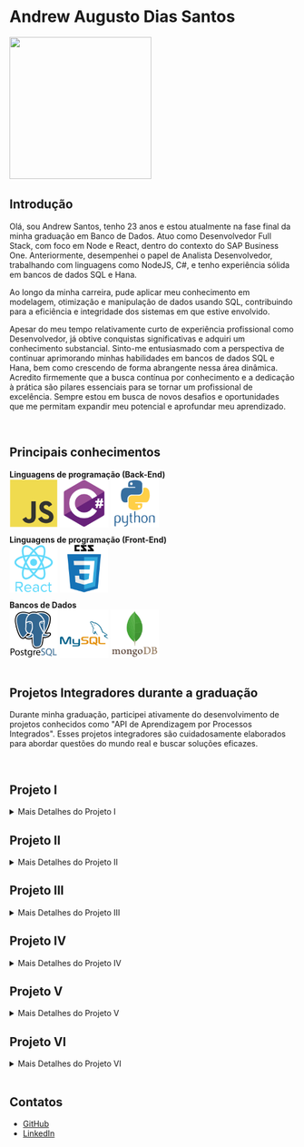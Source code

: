 # Andrew Augusto Dias Santos

<img src="https://avatars.githubusercontent.com/u/81338441?v=4" height="250" width="250"/>

## Introdução

   Olá, sou Andrew Santos, tenho 23 anos e estou atualmente na fase final da minha graduação em Banco de Dados. Atuo como Desenvolvedor Full Stack, com foco em Node e React, dentro do contexto do SAP Business One. Anteriormente, desempenhei o papel de Analista Desenvolvedor, trabalhando com linguagens como NodeJS, C#, e tenho experiência sólida em bancos de dados SQL e Hana.

Ao longo da minha carreira, pude aplicar meu conhecimento em modelagem, otimização e manipulação de dados usando SQL, contribuindo para a eficiência e integridade dos sistemas em que estive envolvido.

Apesar do meu tempo relativamente curto de experiência profissional como Desenvolvedor, já obtive conquistas significativas e adquiri um conhecimento substancial. Sinto-me entusiasmado com a perspectiva de continuar aprimorando minhas habilidades em bancos de dados SQL e Hana, bem como crescendo de forma abrangente nessa área dinâmica. Acredito firmemente que a busca contínua por conhecimento e a dedicação à prática são pilares essenciais para se tornar um profissional de excelência. Sempre estou em busca de novos desafios e oportunidades que me permitam expandir meu potencial e aprofundar meu aprendizado.

<br>

## Principais conhecimentos

  <div style="margin-top: 10px; font-weight: bold;">Linguagens de programação (Back-End)</div>
  <div style="display: inline_block">
    <img src="https://github.com/devicons/devicon/blob/master/icons/javascript/javascript-original.svg" width="85" height="85" />
    <img src="https://github.com/devicons/devicon/blob/master/icons/csharp/csharp-original.svg" width="85" height="85" />
    <img src="https://github.com/devicons/devicon/blob/master/icons/python/python-original-wordmark.svg" width="85" height="85" />
  </div>
  <div>  </div>
  <div style="margin-top: 10px; font-weight: bold;">Linguagens de programação (Front-End)</div>
  <div style="display: inline_block">
    <img src="https://github.com/devicons/devicon/blob/master/icons/react/react-original-wordmark.svg" width="85" height="85" />
    <img src="https://github.com/devicons/devicon/blob/master/icons/css3/css3-original-wordmark.svg" width="85" height="85" />  
  </div>
  <div>  </div>
  <div style="margin-top: 10px; font-weight: bold;">Bancos de Dados</div>
  <div style="display: inline_block">
    <img src="https://github.com/devicons/devicon/blob/master/icons/postgresql/postgresql-original-wordmark.svg" width="85" height="85" />
    <img src="https://github.com/devicons/devicon/blob/master/icons/mysql/mysql-original-wordmark.svg" width="85" height="85" />  
    <img src="https://github.com/devicons/devicon/blob/master/icons/mongodb/mongodb-original-wordmark.svg" width="85" height="85" />
  </div>

<br>

## Projetos Integradores durante a graduação 
   Durante minha graduação, participei ativamente do desenvolvimento de projetos conhecidos como "API de Aprendizagem por Processos Integrados". Esses projetos integradores são cuidadosamente elaborados para abordar questões do mundo real e buscar soluções eficazes.

<br>

## Projeto I

<details>
  
<summary>
         Mais Detalhes do Projeto I
</summary>

# Assistente Virtual - Ibet

<br>
     
![image](https://bstqb.org.br/b9/sites/default/files/styles/max_325x325/public/2021-07/fatec.png?itok=2yof3fX8)

##### *Figura 01. Logo Fatec - Profº Jassen Vidal*

   A Fatec é uma instituição de ensino superior pública, mantida pelo estado, onde todos os cursos disponibilizados são de acesso gratuito. A formação de um Tecnólogo na Fatec vai além dos aspectos técnicos, incorporando também uma base sólida de valores sociais, éticos, filosóficos e ambientais. Essa abordagem visa transformar o indivíduo em um profissional consciente de seu papel e responsabilidades dentro da sociedade à qual pertence.

![image](https://github.com/criskurim/CodeYCode/blob/main/Imagens/logo-removebg-preview.png)

##### *Figura 02. Logo do Projeto Ibet Assistente*

### Visão do Projeto

   A assistente virtual Ibet foi desenvolvida com a finalidade de proporcionar aos usuários uma maneira eficiente de acessar informações relacionadas a esportes. Ela oferece diversas funcionalidades que visam facilitar a experiência do usuário nesse contexto. Algumas das características que a Ibet oferece incluem:

   <strong>Definição de Alarmes para Jogos</strong>: A assistente Ibet permite que os usuários configurem alarmes para serem notificados sobre jogos específicos. Isso garante que eles fiquem atualizados sobre as partidas de seu interesse.
Placares de Jogos em Tempo Real: A Ibet fornece placares atualizados em tempo real para jogos em andamento. Isso permite que os usuários acompanhem os resultados instantaneamente, sem atrasos.

   <strong>Acesso a Jogos Antigos</strong>: Além de informações sobre jogos atuais, a Ibet também disponibiliza detalhes sobre jogos antigos. Isso possibilita que os usuários revivam momentos marcantes no mundo esportivo.

   <strong>Vídeos e Conteúdo Relacionado</strong>: A assistente oferece acesso a vídeos e conteúdo relacionado a esportes, permitindo que os usuários assistam a momentos emocionantes, entrevistas e análises.

   <strong>Interação por Comando de Voz</strong>: O grande diferencial da aplicação é a interação por meio de comandos de voz. Os usuários podem obter todas as informações necessárias sem precisar digitar ou clicar em botões. Isso torna a experiência mais conveniente e intuitiva.

A Ibet foi projetada para entregar informações de forma interativa, proporcionando aos usuários uma experiência rica em conteúdo esportivo sem os incômodos de interações tradicionais. Com sua funcionalidade de comando de voz, a assistente busca tornar a busca por informações esportivas mais prática e acessível.

Link do repositório do projeto: [Repositório](https://github.com/AndrewAugusto/Ibet_Assistente)

### Tecnologias adotadas no Projeto

<div style="text-align: center;">
  <div style="margin-top: 10px; font-weight: bold;">BackEnd</div>
  <div style="display: inline_block">
    <img src="https://github.com/devicons/devicon/blob/master/icons/python/python-original-wordmark.svg" width="85" height="85" />
  </div>
</div>
<div style="text-align: center;">
  <div style="margin-top: 10px; font-weight: bold;">Banco de Dados</div>
  <div style="display: inline_block">
    <img src="https://github.com/devicons/devicon/blob/master/icons/sqlite/sqlite-original.svg" width="85" height="85" />
  </div>
</div>

## Iniciativas Implementadas:
  Desempenhei um papel crucial na implementação da tecnologia de reconhecimento de voz na API, onde criamos um algoritmo que permitisse a execução do serviço em segundo plano, no modo Standby. Essa abordagem garante que a tecnologia seja ativada somente quando chamada, otimizando os recursos e proporcionando uma experiência eficiente aos usuários.
  
<details open><summary>Informações sobre a Lógica do Sistema</summary>
 
   1. Algoritmo para reconhecimento de voz.
     
   ```python
   
   def ouvir_microfone():
    microfone = SpeechRecognition.Recognizer()
    with SpeechRecognition.Microphone() as source:
        microfone.adjust_for_ambient_noise(source)
        audio = microfone.listen(source)
        try:
            frase = microfone.recognize_google(audio, language='pt-BR')
            return frase
        except SpeechRecognition.UnknownValueError:
            return "Não entendi!"   
	    
   ```
     
   O ponto inicial foi criar uma instância do objeto Recognizer() da biblioteca SpeechRecognition. Em seguida, a função entra em um bloco "with" para configurar e usar o microfone como fonte de 
entrada de áudio.
Dentro do bloco "with", o método "adjust_for_ambient_noise()" é chamado para ajustar automaticamente o nível de ruído de fundo para melhorar a precisão da transcrição.
Em seguida, o método "listen()" é chamado para gravar o áudio da fonte (microfone) e armazená-lo na variável "audio".
Depois disso, a função tenta transcrever o áudio em texto usando a API do Google Speech Recognition (recognize_google), especificando a linguagem de entrada como "pt-BR" (português do
Brasil).
Se a transcrição for bem-sucedida, o texto é armazenado na variável "frase" e retornado pela função. Caso contrário, se o reconhecimento de fala falhar ou não for compreendido, a função 
retornará a mensagem "Não entendi!".

<details close></summary></summary>

Clique [aqui](https://github.com/AndrewAugusto/Ibet_Assistente) para mais detalhes do projeto.
	
</details>

</details>   

   Com certeza, ao desenvolver a assistente, priorizamos a sua capacidade de ser executada em segundo plano e entrar em ação imediatamente quando chamada. Isso foi feito com o objetivo de reduzir ao máximo a necessidade de interação física por parte do usuário, como inserção manual de informações via teclado ou mouse. A nossa abordagem visa proporcionar uma experiência mais fluida e prática, permitindo que os usuários interajam com a assistente por meio de comandos de voz, minimizando a barreira entre eles e as informações que estão buscando. Isso não apenas aumenta a eficiência, mas também torna a experiência mais intuitiva e acessível para um amplo público.

 <details open><summary>Informações código Front-End</summary>
  
   1. Trecho do código responsável de receber o retorno do back-end, da explicação citada acima.
     
   ```js
   
        this.total = this.noDiscount += (element.price  * element.quantidade);

        this.service.getDiscount(this.id, this.quantidade, this.total, this.categoria).subscribe(
            response =>
            { const product : Product = new Product();
              this.discount = response;
              this.product.discount = this.discount
              this.finalPrice = this.finalPrice += (element.price * element.quantidade)-(this.discount)
              console.log("teste", this.categoria)
            errorResponse => console.log(errorResponse)
        })
    });
         
         ...
         
         return new ResponseEntity<>(desconto, HttpStatus.OK);     
   ```
	
   - Esse método é responsável por passar os parâmetros para o back-end, processar a informação e direcionar o retorno para a camada de visualização do usuário,
  sendo um trecho importante pois enviar dados, processa o retorno e já devolve os resultados para usuário.
    
<details close></summary></summary>

Clique [aqui](https://github.com/AndrewAugusto/Ibet_Assistente) para mais detalhes do Projeto.

</details>

</details> 

## Aprendizados Efetivos

* Iniciei minha jornada com a linguagem de programação Python, abrindo portas para novas possibilidades.
* Adquiri uma compreensão profunda da metodologia ágil Scrum, aplicando seus princípios de forma prática.
* Optei por adotar o paradigma de programação imperativo para construir meu projeto, utilizando uma abordagem estruturada.
* Desenvolvi uma base sólida em lógica de programação, capacitando-me para resolver desafios computacionais de maneira eficaz.
* Introduzi e utilizei com sucesso as primeiras estruturas de dados em meu projeto, explorando as capacidades da linguagem Python.
* Minhas habilidades de comunicação estão em constante evolução, contribuindo para uma melhor interação com colegas e stakeholders.

#### Hard Skills Desenvolvidas

* Desenvolvimento do backend com Python, criando aplicações robustas.
* Criação de APIs para fornecer serviços e funcionalidades.
* Domínio do versionamento de código com o uso do Git.
* Capaz de projetar a arquitetura de sistemas alinhada aos requisitos funcionais e não funcionais.
* Experiência no desenvolvimento integrado com bancos de dados relacionais.

</details>

## Projeto II

<details>
  
<summary>
	Mais Detalhes do Projeto II
</summary>

# SGBD (Sistema de Gerenciamento de Banco de Dados)

### Parceiro Acadêmico
	
<br/>
	
<img src="https://necto.com.br/wp-content/uploads/2023/04/cropped-Frame-1.png"/>

##### *Figura 01. Logo Necto System Fonte([Necto](https://necto.com.br))*

A empresa Necto System situada no Parque Tecnológico de São José dos Campos, propôs o seguinte desafio baseado na metodologia ágil Scrum.

### Visão do Projeto

   Foi construido uma integração crucial para a coleta de informações diretamente dos servidores, visando a criação de uma série histórica de dados. A concepção por trás disso era criar uma aplicação que pudesse realizar a coleta regular de métricas de um ou mais Sistemas Gerenciadores de Banco de Dados remotos. Essa ferramenta é projetada para fornecer informações valiosas ao usuário, permitindo que tomem decisões informadas em relação à manutenção, balanceamento, escalabilidade e melhorias necessárias nos seus SGBDs, bancos de dados e infraestrutura de servidores.

   Ao realizar essa integração, o objetivo é capacitar os usuários a monitorar de perto o desempenho de seus sistemas, identificar tendências ao longo do tempo e agir de forma proativa para otimizar e manter a estabilidade de suas operações. Ao fornecer uma visão holística das métricas do sistema, essa aplicação permite que os usuários tomem decisões fundamentadas sobre ajustes necessários, sejam eles relacionados a melhorias na eficiência dos bancos de dados, balanceamento de carga ou mesmo escalonamento da infraestrutura para atender às demandas crescentes.

   Essa iniciativa reflete um entendimento avançado das necessidades de gestão de banco de dados e infraestrutura, demonstrando a capacidade de criar soluções práticas para otimizar a operação dos sistemas e garantir sua confiabilidade e eficácia contínuas.

Link do repositório do projeto: [Repositório](https://github.com/apibanco/Vigilant)

### Tecnologias adotadas na solução

<div style="text-align: center;">
  <div style="margin-top: 10px; font-weight: bold;">BackEnd</div>
  <div style="display: inline_block">
    <img src="https://github.com/devicons/devicon/blob/master/icons/java/java-original-wordmark.svg" width="85" height="85" />
    <img src="https://github.com/devicons/devicon/blob/master/icons/spring/spring-original-wordmark.svg" width="85" height="85" />
  </div>
</div>
<div style="text-align: center;">
  <div style="margin-top: 10px; font-weight: bold;">FrontEnd</div>
  <div style="display: inline_block">
    <img src="https://github.com/devicons/devicon/blob/master/icons/angularjs/angularjs-original-wordmark.svg" width="85" height="85" />
    <img src="https://github.com/devicons/devicon/blob/master/icons/css3/css3-original-wordmark.svg" width="85" height="85" />  
    <img src="https://github.com/devicons/devicon/blob/master/icons/bootstrap/bootstrap-original-wordmark.svg" width="85" height="85" />
  </div>
</div>
<div style="text-align: center;">
  <div style="margin-top: 10px; font-weight: bold;">Banco de Dados</div>
  <div style="display: inline_block">
    <img src="https://github.com/devicons/devicon/blob/master/icons/postgresql/postgresql-original-wordmark.svg" width="85" height="85" />
  </div>
</div>

## Informações sobre a Lógica do Sistema:

   Assumi a responsabilidade crucial de implementar a lógica que permite a integração se conectar ao banco de dados, a fim de realizar a coleta periódica de parametrizações. Além disso, fui encarregado de criar as consultas (queries) necessárias para recuperar os dados e desenvolver procedimentos armazenados (procedures) para a execução eficiente dessas operações.

   Essa tarefa implica um profundo entendimento das estruturas de banco de dados e suas nuances, demonstrando habilidades sólidas em design de consultas, otimização de desempenho e conhecimento técnico na criação de procedimentos que automatizam processos complexos. Ao implementar essa lógica, fui capaz de fornecer à integração a capacidade de extrair informações relevantes de forma eficaz e precisa, garantindo que as parametrizações fossem coletadas de maneira confiável.

   Minha contribuição na criação de consultas e procedures reforça minha habilidade de traduzir requisitos de negócios em ações concretas no ambiente de banco de dados. Além disso, demonstra meu conhecimento sólido em SQL e meu compromisso em desenvolver soluções robustas que atendam às necessidades do projeto e da equipe.

<details open><summary>Informações código Back-End</summary>
    
   1. Algoritmo para conexão com o Banco de Dados (Postgress).
     
   ```js
   
	public conexao(){
			url = "jdbc:postgresql://localhost:5432/teste";
			usuario = "postgres";
			senha = "toto185100";

			try {
				Class.forName("org.postgresql.Driver");
				con = DriverManager.getConnection(url,usuario,senha);
				System.out.println("Conexão realizada com sucesso!!!");
			} catch (Exception e) {
				e.printStackTrace();
			}
			ExibirTamanhoTabelas(con);
	};

	public static void ExibirTamanhoTabelas(Connection con) {
		String sql = "SELECT 
				esquema, 
				tabela,
				pg_size_pretty(pg_relation_size(esq_tab)) AS tamanho,
				pg_size_pretty(pg_total_relation_size(esq_tab)) AS tamanho_total,
			      FROM 
				(SELECT 
				    tablename AS tabela,
				    schemaname AS esquema,
				    schemaname||'.'||tablename AS esq_tab
				FROM
				    pg_catalog.pg_tables
				WHERE 
				    schemaname NOT IN ('pg_catalog', 'information_schema', 'pg_toast') ) AS x
				ORDER BY 
				    pg_total_relation_size(esq_tab) DESC; ";

		try {
			PreparedStatement pesquisa = con.prepareStatement(sql);
			ResultSet result = pesquisa.executeQuery();
			while(result.next()) {
				System.out.println("NOME: " + result.getString("tabela"));
				System.out.println("TAMANHO: "+result.getString("tamanho"));
				System.out.println("TAMANHO TOTAL: " + result.getString("tamanho_total"));
			}
		} catch(Exception e) {
		    e.printStackTrace();
		}
	}
	
   ```
   
   No primeiro trecho deste código acima, são definidas as informações necessárias para a conexão com o banco de dados local. A variável "url" contém a URL de conexão com o banco, a porta padrão do PostgreSQL e o nome do banco de dados.

Em seguida, dentro de um bloco try-catch, o código tenta estabelecer a conexão com o banco de dados. A linha Class.forName("org.postgresql.Driver") carrega dinamicamente o driver JDBC necessário para se comunicar com o PostgreSQL. Em seguida, DriverManager.getConnection(url,usuario,senha) estabelece a conexão com o banco de dados usando as informações fornecidas. Se a conexão for estabelecida com sucesso, a mensagem "Conexão realizada com sucesso!!!" é exibida. Caso ocorra algum erro durante a conexão, a exceção é capturada e o rastreamento de pilha do erro é impresso.

Após a conexão ser estabelecida, há uma chamadas de método chamando "ExibirTamanhoTabelas". Esse método exibe o tamanho das tabelas do banco de dados através de um retorno de uma query consultando através da conexão realizada.
	
<details close></summary></summary>

Clique [aqui](https://github.com/apibanco/Vigilant) para mais detalhes do prijeto.

</details>

</details>   

- Auxiliei também a integração completa das chamadas de todos os métodos do Back-End. Durante esse processo, além de criar alguns métodos, desempenhei um papel fundamental na realização de testes para validar as requisições.

  Essa etapa é de extrema importância, pois envolve garantir que cada funcionalidade do Back-End esteja operando de maneira correta e coesa. Ao criar e implementar esses métodos, pude contribuir para a construção de uma aplicação robusta e funcional. Os testes que conduzi permitiram identificar possíveis problemas e assegurar que as requisições feitas à API estivessem fornecendo os resultados esperados.

  A abordagem sistemática e a atenção aos detalhes nos testes ilustram o compromisso em oferecer um produto final de alta qualidade, além de evidenciar minhas habilidades em depuração e solução de problemas.

  <details open><summary>Detalhes da Interface do Usuário</summary>
  
   1. Trecho do algoritmo responsável por receber o retorno do back-end.
     
   ```js
   
        public class Principal {

		public static void main(String[] args) throws IOException {
			LoginModel loginModel = LoginController.PreencherLogin();
			Menu menu = new Menu(loginModel);
			Properties prop = LoginController.getProp();
			String openMenu = prop.getProperty("openMenu");

			if (openMenu.equals("y")) {
				menu.startmenu();
			} else {
				ImprimeMetricas imprimeMetricas = new ImprimeMetricas(loginModel);
				imprimeMetricas.tamanhobancos();
				imprimeMetricas.tamanhoTabelas();
				imprimeMetricas.selectsChamadas1000x();
				imprimeMetricas.SelectMaisDemoradas();
				imprimeMetricas.selectsMaisDemoradasMedia();
				imprimeMetricas.conflicts();
			}
		}
	}
	
   ```

O código é uma classe Java chamada "Principal".
Na primeiro trecho do código, uma instância da classe "LoginModel" é criada chamada "loginModel", e o método estático "PreencherLogin()" da classe "LoginController" é chamado para preencher os dados do login.
Em seguida, uma instância da classe "Menu" chamada "menu" é criada, passando o objeto "loginModel" como argumento para o construtor da classe "Menu".
A próxima linha cria uma instância da classe "Properties" chamada "prop" e chama o método estático "getProp()" da classe "LoginController" para obter um objeto "Properties".
Em seguida, a propriedade chamada "openMenu" é recuperada do objeto "Properties" e armazenada na variável "openMenu" como uma string.
Em seguida, o código verifica se o valor da variável "openMenu" é igual a "y". Se for, o método "startmenu()" é chamado no objeto "menu". Caso contrário, uma instância da classe "ImprimeMetricas" chamada "imprimeMetricas" é criada, passando o objeto "loginModel" como argumento para o construtor. Em seguida, vários métodos são chamados nessa instância, como "tamanhobancos()", "tamanhoTabelas()", "selectsChamadas1000x()", "SelectMaisDemoradas()", "selectsMaisDemoradasMedia()" e "conflicts()". Esses métodos provavelmente realizam diferentes operações relacionadas a métricas e análises de um sistema.

<details close></summary></summary>

</details>

## Conhecimentos Úteis Adquiridos

* Ao longo do desenvolvimento do projeto, foi aproveitado a valiosa oportunidade de adquirir um profundo conhecimento sobre sistemas de gerenciamento de banco de dados (SGBDs), capacitando-me a coletar e manipular informações de maneira altamente eficiente para a geração de séries históricas e métricas de grande relevância para os usuários da aplicação.
* Essa experiência enriqueceu consideravelmente minhas habilidades na manipulação de dados dentro de ambientes de banco de dados. Pude aprimorar minha capacidade de criar consultas SQL e utilizar diversos comandos para extrair informações específicas e impactantes. Além disso, aproveitei a oportunidade para explorar e me familiarizar profundamente com ferramentas de gerenciamento de banco de dados, como o PostgreSQL, aplicando-as de maneira excepcionalmente eficaz.
* Minha contribuição desempenhou um papel fundamental no desenvolvimento da aplicação, uma vez que pude criar consultas e rotinas que viabilizaram a coleta de métricas cruciais, como o dimensionamento das tabelas e do próprio banco de dados. Essas métricas forneceram insights inestimáveis aos usuários, permitindo-lhes uma compreensão mais completa da situação e da evolução do sistema, além de respaldar decisões informadas com base nesses dados.
* Ao longo desse processo, aprofundei minha compreensão dos princípios fundamentais que regem um SGBD e a importância de estruturar e organizar os dados de maneira adequada para facilitar operações futuras. A experiência também me mostrou a relevância de otimizar consultas e operações de banco de dados, contribuindo para um desempenho mais eficiente e uma experiência geral mais satisfatória para os usuários.
* Como resultado, minha atuação no projeto não apenas se limitou à coleta e manipulação de dados, mas também envolveu a criação de um ambiente de banco de dados resiliente e otimizado. Esse aspecto desempenhou um papel essencial no sucesso da aplicação como um todo. A experiência adquirida nesse processo me concedeu um conhecimento profundo e uma base sólida para futuros empreendimentos que envolvam a gestão de dados e o uso de SGBDs.

</details>
  
</details>

## Projeto III

<details>
  
<summary>
	 Mais Detalhes do Projeto III
</summary>

# Motor para Regra de Promoções

### Parceiro Acadêmico

<br/>

![image](https://static.wixstatic.com/media/456d95_d8bfdcb4942b46c69950e9616742df4e~mv2.png/v1/fill/w_156,h_124,al_c,q_85,usm_0.66_1.00_0.01,enc_auto/Logo%20MidAll.png)

##### *Figura 01. Logo MidAll Fonte([MidAll](www.midall.com.br))*

   A empresa MidAll situada no Parque Tecnológico de São José dos Campos, propôs o seguinte desafio baseado na metodologia ágil Scrum.

### Visão do Projeto

Foi apresentado um desafio pela empresa parceira apresentou um desafio interessante relacionado à criação de promoções em um ambiente de E-commerce. Para abordar essa demanda, desenvolvemos um motor de regras acompanhado de uma interface intuitiva, que permitisse o cadastro simplificado das regras das promoções.

Essa solução teve como objetivo proporcionar uma abordagem eficiente e flexível para a gestão de promoções, permitindo que a equipe de marketing e vendas pudesse criar, ajustar e monitorar promoções de forma ágil e personalizada. O motor de regras, com sua lógica subjacente, permitiu a definição de critérios específicos para a ativação das promoções, como combinações de produtos, valores de compra e outros fatores relevantes.

A interface de cadastro simplificou o processo ao máximo, eliminando a necessidade de conhecimento técnico avançado. Os colaboradores da empresa puderam criar e ajustar regras de promoções de acordo com as metas de marketing e os objetivos comerciais.

Com essa solução, a MidAll conseguiu atender às suas necessidades de promoções de maneira eficiente e escalável, impulsionando as vendas e a satisfação do cliente. A abordagem de motor de regras e interface de cadastro trouxe mais flexibilidade e autonomia à equipe, garantindo a criação de promoções personalizadas e impactantes no cenário do E-commerce.

Link do repositório do projeto: [Repositório](https://github.com/Doc-Docker/APIMidAll)

### Tecnologias adotadas na solução

<div style="text-align: center;">
  <div style="margin-top: 10px; font-weight: bold;">BackEnd</div>
  <div style="display: inline_block">
    <img src="https://github.com/devicons/devicon/blob/master/icons/java/java-original-wordmark.svg" width="85" height="85" />
    <img src="https://github.com/devicons/devicon/blob/master/icons/spring/spring-original-wordmark.svg" width="85" height="85" />
  </div>
</div>
<div style="text-align: center;">
  <div style="margin-top: 10px; font-weight: bold;">FrontEnd</div>
  <div style="display: inline_block">
    <img src="https://github.com/devicons/devicon/blob/master/icons/angularjs/angularjs-original-wordmark.svg" width="85" height="85" />
    <img src="https://github.com/devicons/devicon/blob/master/icons/css3/css3-original-wordmark.svg" width="85" height="85" />  
    <img src="https://github.com/devicons/devicon/blob/master/icons/bootstrap/bootstrap-original-wordmark.svg" width="85" height="85" />
  </div>
</div>
<div style="text-align: center;">
  <div style="margin-top: 10px; font-weight: bold;">Banco de Dados</div>
  <div style="display: inline_block">
    <img src="https://github.com/devicons/devicon/blob/master/icons/sqlite/sqlite-original-wordmark.svg" width="85" height="85" />
  </div>
</div>

## Conhecimentos Úteis Adquiridos

   Assumi a responsabilidade crucial de implementar a lógica do motor de regras na API, desempenhando um papel central na criação de um algoritmo avançado. Esse algoritmo foi projetado para calcular os valores passados como parâmetros, em retorno, fornecer a melhor promoção a ser aplicada no carrinho de compras do usuário.

   Essa tarefa exige um profundo entendimento das diferentes regras de promoção e de como elas interagem com os valores específicos de compra. Ao criar esse algoritmo, você demonstrou um domínio sólido das lógicas de cálculo e das nuances das promoções, considerando diversos cenários para determinar qual promoção seria mais vantajosa para o cliente.

   Além disso, sua contribuição na criação deste motor de regras demonstra habilidades de programação avançadas, como o desenvolvimento de algoritmos complexos e a capacidade de traduzir requisitos de negócios em lógica computacional. A aplicação prática do algoritmo também demonstra seu compromisso em criar uma experiência de compra otimizada para os usuários, onde eles possam se beneficiar ao máximo das promoções disponíveis.

   Seu papel na implementação da lógica do motor de regras foi essencial para a funcionalidade e sucesso da aplicação, oferecendo aos usuários a melhor promoção possível com base em suas compras. Isso destaca sua capacidade de resolver problemas complexos e criar soluções técnicas que têm um impacto direto nas operações comerciais.

<details open><summary>Informações sobre a Lógica do Sistema</summary>
  
   1. Algoritmo de cálculo de valores das promoções.
     
   ```js
   
   public ResponseEntity<?> retornaProdutoPromocao(@RequestBody Integer id, Integer quantidade, Integer total, Integer categoria) {
		       List<ProductPromotion> promotios = productPromotionRepository.findAll();
		       List<ProductPromotion> productPromotion = new ArrayList<ProductPromotion>();

		       Product product = productService.findById(id);
		       productPromotion.addAll(product.getProductPromotions());
		       int new = productPromotion.size();
         
         ...
         
         return new ResponseEntity<>(desconto, HttpStatus.OK);     
   ```
   
   Consumido na camada controller através de um método com uma anotação HTTP, no caso dessa requisição foi utilizado o verbo Post. 
     
   O algoritmo mostrado é responsável por receber os parâmetros vindos do front end, esses parâmetros são filtrados por algumas condições, verificando o melhor valor de retorno para uma 
   determinado produto que esteja em uma promoção, esse retorno é devolvido para camada controller que por sua vez devolve o resultado para a interface.

<details close></summary></summary>

Click [aqui](https://github.com/Doc-Docker/APIMidAll) para mais detalhes do projeto.
	
</details>

</details>   

  Minha participação no projeto incluiu um papel ativo na integração entre o Front-End e o Back-End, onde interagi na criação de diversos métodos e na condução de testes para validar as requisições.

  Ao participar da integração entre essas duas partes fundamentais do sistema, contribuí para assegurar que a comunicação entre elas ocorresse de maneira suave e confiável. A criação de métodos no Back-End permitiu que o Front-End pudesse acessar e manipular dados e funcionalidades, garantindo a funcionalidade harmoniosa da aplicação como um todo.

  A condução de testes para validar as requisições é uma etapa crucial para verificar se todas as partes do sistema estão funcionando conforme o esperado. Seu papel na execução desses testes evidencia seu comprometimento em entregar um produto de alta qualidade, minimizando possíveis erros e garantindo uma experiência consistente para os usuários.

  Essa contribuição demonstra suas habilidades técnicas na criação de métodos funcionais e na realização de testes rigorosos. Além disso, ressalta sua capacidade de trabalhar de forma colaborativa entre as equipes de Front-End e Back-End, garantindo que a aplicação final seja coesa e eficaz.

  Seu envolvimento na integração entre o Front-End e o Back-End teve um impacto direto na funcionalidade e usabilidade da aplicação, assegurando que os usuários possam interagir com uma interface responsiva e que todas as suas ações sejam processadas com precisão nos bastidores.

 <details open><summary>Detalhes da Interface do Usuário</summary>
    
   1. Algoritmo responsável de receber o retorno do back-end.  
     
   ```js
   
        this.total = this.noDiscount += (element.price  * element.quantidade);

        this.service.getDiscount(this.id, this.quantidade, this.total, this.categoria).subscribe(
            response =>
            { const product : Product = new Product();
              this.discount = response;
              this.product.discount = this.discount
              this.finalPrice = this.finalPrice += (element.price * element.quantidade)-(this.discount)
              console.log("teste", this.categoria)
            errorResponse => console.log(errorResponse)
        })
    });
         
         ...
         
         return new ResponseEntity<>(desconto, HttpStatus.OK);    
 
   ```
 
  - Esse método é responsável por passar os parâmetros para o back-end, processar a informação e direcionar o retorno para a camada de visualização do usuário, sendo um trecho importante 
pois enviar dados, processa o retorno e já devolve os resultados para usuário. 

<details close></summary></summary>

Click [aqui](https://github.com/Doc-Docker/APIMidAll/blob/main/frontend-midall/src/app/cart.service.ts) para mais detalhes do projeto

</details>

</details> 

- Participei de forma efetiva na implementação de DTO's.

 <details open><summary>Informações sobre a Lógica do Sistema</summary>
    
   ```js

	@AllArgsConstructor
	@NoArgsConstructor
	@Data
	@EqualsAndHashCode(of={"id"})
	public class ProductDTO implements Serializable {
	    private static final long serialVersionUID = 1L;
	    private Integer id;

	    @NotBlank(message = "Name is required")
	    private String name;

	    @PositiveOrZero(message = "Price must be a value higher or equal to 0")
	    private Double price;

	    private List<CategoryDTO> categories = new ArrayList<>();

	    public ProductDTO(Product product) {
		this.id = product.getId();
		this.name = product.getName();
		this.price = product.getPrice();
	    }

	}
 
   ```
 
O trecho acima define uma classe chamada ProductDTO no pacote com.backend.backend.dto. Essa classe representa um objeto de transferência de dados (DTO) para a entidade Product.
A classe ProductDTO implementa a interface Serializable, o que permite que os objetos dessa classe sejam serializados e desserializados.
A classe possui os seguintes campos:

- <strong>id</strong>: Um campo do tipo Integer que representa o identificador do produto.
- <strong>name</strong>: Um campo do tipo String que representa o nome do produto. É anotado com @NotBlank para garantir que não esteja em branco.
- <strong>price</strong>: Um campo do tipo Double que representa o preço do produto. É anotado com @PositiveOrZero para garantir que seja maior ou igual a zero.
- <strong>categories</strong>: Uma lista de objetos CategoryDTO, representando as categorias associadas ao produto. É inicializada como uma lista vazia.

A classe possui os seguintes construtores e anotações:

- <strong>@AllArgsConstructor e @NoArgsConstructor</strong>: anotações do Lombok que geram automaticamente construtores com e sem argumentos, respectivamente.
- <strong>@Data</strong>: anotação do Lombok que gera automaticamente getters, setters, toString, equals e hashCode para todos os campos da classe.
- <strong>@EqualsAndHashCode(of={"id"})</strong>: anotação do Lombok que gera automaticamente os métodos equals e hashCode, considerando apenas o campo id.

Além disso, a classe possui um construtor adicional que recebe um objeto Product. Esse construtor é usado para converter um objeto Product em um objeto ProductDTO, copiando os valores do Product para as variáveis correspondentes em ProductDTO.

Essa classe é usada para transferir informações específicas de um produto entre diferentes partes de uma aplicação, geralmente em operações de criação, leitura, atualização e exclusão (CRUD) ou em serviços de API.

<details close></summary></summary>

Click [aqui](https://github.com/Doc-Docker/APIMidAll/blob/main/frontend-midall/src/app/cart.service.ts) para mais detalhes do projeto.

</details>

</details> 

## Conhecimentos Úteis Adquiridos

  A integração do projeto com as disciplinas do semestre ocorreu em várias frentes, sendo a mais significativa na disciplina de Engenharia de Software. Durante o desenvolvimento deste trabalho ao longo do semestre, começamos a explorar diversos padrões de projeto nessa disciplina pela primeira vez. Pela primeira vez, concentramo-nos em organizar nosso programa, que se tornaria o produto final, em camadas, seguindo padrões de arquitetura, tornando-o modular e aderindo a métodos de construção comumente utilizados no mercado e na comunidade.

Este foi um passo inicial na compreensão de competências fundamentais para qualquer desenvolvedor de software.

Outros aprendizados igualmente importantes merecem destaque:

Durante o desenvolvimento do projeto, a otimização de desempenho do sistema foi uma consideração central. Lidamos com uma base de dados de tamanho modesto, mas era necessário calcular diversos fatores para todos os seus registros. Diante disso, foi crucial pensar em métodos de processamento mais eficientes para garantir uma resposta rápida e confiável aos usuários finais. A evolução dos algoritmos de análise de dados ao longo do projeto foi de grande valia para nossa formação como profissionais desenvolvedores

#### Hard Skills Efetivamente Desenvolvidas

O conhecimento adquirido neste projeto pode ser resumido da seguinte forma:

- Desenvolvimento de aplicações back-end em Java: Sei fazer com ajuda.
- Criação de uma API HTTP que gerencia requests e respostas para um cliente: sei fazer com autonomia
- Versionamento de repositório git: Sei fazer com autonomia.
- Importação de dados de diferentes fontes e análises gerais sobre o conteúdo importado: sei fazer com ajuda
- Definir a arquitetura de um sistema de acordo com seus requisitos funcionais e não funcionais: sei fazer com ajuda
- Desenvolvimento com integração a um banco de dados relacional: Sei fazer com autonomia

#### Soft Skills Efetivamente Desenvolvidas

- <strong>Comunicação</strong>: uma habilidade que está em constante desenvolvimento, e não foi diferente nesta etapa onde foi necessário apresentar o projeto para o cliente e professores avaliadores. 
Além de ser necessário para manter um esquema organizacional eficiente, ativo e funcional entre os integrantes da equipe. 
- <strong>Gestão de Tempo</strong>: por ser o primeiro projeto em parceria com um cliente real no curso de Banco de Dados, uma empresa parceira da universidade, com prazos mais curtos para um 
desenvolvimento mais complexo e com mais requisitos, o controle do tempo foi necessário para cumprir com as entregas nos prazos determinados, buscando otimizar a eficiência.
- <strong>Gerenciamento de projetos</strong>: muitas vezes o melhor caminho pode não ser o mais claro ou o mais fácil, portanto a tomada de decisões de forma assertiva foi uma habilidade crítica para o 
desenvolvimento do projeto.

</details>

## Projeto IV

<details>
  
<summary>
	Mais Detalhes do Projeto IV
</summary>

# Sistema de abertura de chamados de suporte com níveis diferentes de acesso

### Parceiro Acadêmico
	
<br/>

![image](https://static.wixstatic.com/media/28f919_850cdd0bc47d4fbd8aa3eeb79db23bf3~mv2.png/v1/fill/w_144,h_50,al_c,q_85,usm_0.66_1.00_0.01,enc_auto/Subiter_NovoLogoCol.png)

##### *Figura 01. Logo Subiter Fonte([Subiter](https://www.subiter.com))*

### Visão do Projeto

  Enfrentamos um desafio crucial em relação à sincronização dos dados administrativos, financeiros e operacionais ligados aos nossos serviços. A ausência de organização desses dados tem acarretado demora no atendimento aos chamados e, adicionalmente, tem gerado complexidade na interpretação dos indicadores comerciais e financeiros.

### Tecnologias adotadas na solução

<div style="text-align: center;">
  <div style="margin-top: 10px; font-weight: bold;">BackEnd</div>
  <div style="display: inline_block">
    <img src="https://github.com/devicons/devicon/blob/master/icons/java/java-original-wordmark.svg" width="85" height="85" />
    <img src="https://github.com/devicons/devicon/blob/master/icons/spring/spring-original-wordmark.svg" width="85" height="85" />
  </div>
</div>
<div style="text-align: center;">
  <div style="margin-top: 10px; font-weight: bold;">FrontEnd</div>
  <div style="display: inline_block">
    <img src="https://github.com/devicons/devicon/blob/master/icons/angularjs/angularjs-original-wordmark.svg" width="85" height="85" />
    <img src="https://github.com/devicons/devicon/blob/master/icons/css3/css3-original-wordmark.svg" width="85" height="85" />  
    <img src="https://github.com/devicons/devicon/blob/master/icons/bootstrap/bootstrap-original-wordmark.svg" width="85" height="85" />
  </div>
</div>
<div style="text-align: center;">
  <div style="margin-top: 10px; font-weight: bold;">Banco de Dados</div>
  <div style="display: inline_block">
    <img src="https://github.com/devicons/devicon/blob/master/icons/sqlite/sqlite-original-wordmark.svg" width="85" height="85" />
  </div>
</div>

## Iniciativas Implementadas

  Desempenhei um papel central na implementação da lógica do motor de regras da API, desenvolvendo um algoritmo altamente funcional. Este algoritmo foi projetado para efetuar cálculos com base nos valores recebidos como parâmetros e, em resposta, determinar a promoção mais vantajosa a ser aplicada no carrinho de compras do usuário.
  
<details open><summary>Informações sobre a Lógica do Sistema</summary>
     
   ```js
   
	   public Chamado updateChamadoById(Integer id, Chamado chamado) {
			Chamado chamadoSelector = this.getChamadoById(id);

			String Ns = chamadoSelector.getAgendamento().getNumerosSerie();
			String Ns = "";
			if(chamadoSelector.getAgendamento() != null) {
				Ns = chamadoSelector.getAgendamento().getNumerosSerie();
			}

			EquipamentoSerie equipamentoSerie = this.equipamentoSerie.getById(Ns);

			if (chamado.getSituacaoChamado().equals("F") || chamado.getSituacaoChamado().equals("f")) {
				equipamentoSerie.setDisponibilidade(true);
				chamadoSelector.setEncerramentoChamado(LocalDate.now());
				this.equipamentoSerie.save(equipamentoSerie);
			}
			chamadoSelector.setCriticidadeChamado(chamado.getCriticidadeChamado());
			chamadoSelector.setDataChamado(chamado.getDataChamado());
			chamadoSelector.setDescricaoChamado(chamado.getDescricaoChamado());
			chamadoSelector.setSituacaoChamado(chamado.getSituacaoChamado());
			chamadoSelector.setSolucaoChamado(chamado.getSolucaoChamado());

			return chamadoRepository.save(chamadoSelector);
		}  

   ```
   
Este trecho é um método de atualização de chamado em uma aplicação. Vou explicar o que cada parte faz:

- O método recebe dois parâmetros: um ID do chamado a ser atualizado (representado por um número inteiro) e um objeto Chamado contendo as novas informações para atualização.
Chamado chamadoSelector = this.getChamadoById(id); - Esta linha obtém o chamado existente com o ID fornecido usando um método getChamadoById (que não está presente neste trecho de código). O chamado original é armazenado na variável chamadoSelector.

- String Ns = chamadoSelector.getAgendamento().getNumerosSerie(); - Esta linha extrai o número de série (atributo numerosSerie) do objeto Agendamento dentro do chamado selecionado e o armazena na variável Ns.

- String Ns = ""; - Parece haver um erro neste trecho, pois a variável Ns já foi declarada anteriormente.

- if(chamadoSelector.getAgendamento() != null) { Ns = chamadoSelector.getAgendamento().getNumerosSerie(); } - Esta condição verifica se o objeto Agendamento dentro do chamado selecionado não é nulo. Se não for nulo, o número de série é atribuído à variável Ns.

- EquipamentoSerie equipamentoSerie = this.equipamentoSerie.getById(Ns); - Aqui, é obtido um objeto EquipamentoSerie com base no número de série obtido. O método getById (que pertence a uma instância de equipamentoSerie, provavelmente uma classe) é usado para obter o objeto correspondente ao número de série.

- if (chamado.getSituacaoChamado().equals("F") || chamado.getSituacaoChamado().equals("f")) { ... } - Esta condição verifica se a situação do chamado recebido é igual a "F" ou "f". Se for, o seguinte bloco de código será executado:

  a. equipamentoSerie.setDisponibilidade(true); - Define a disponibilidade do objeto equipamentoSerie como verdadeira.

  b. chamadoSelector.setEncerramentoChamado(LocalDate.now()); - Define a data de encerramento do chamado selecionado como a data atual (representada por LocalDate.now()).

  c. this.equipamentoSerie.save(equipamentoSerie); - Salva as alterações feitas no objeto equipamentoSerie no banco de dados ou em algum outro local de armazenamento.

As linhas seguintes atualizam várias propriedades do chamado selecionado com os valores fornecidos no objeto chamado.
- return chamadoRepository.save(chamadoSelector); - Por fim, o chamado selecionado, com todas as atualizações realizadas, é salvo utilizando o método save de um repositório chamado chamadoRepository (que não está presente neste trecho de código), e o chamado atualizado é retornado.

<details close></summary></summary>

Click [aqui](https://github.com/Doc-Docker/APISubiter) para mais detalhes do projeto.

</details>

</details>   

- Tive uma participação ativa na integração entre o Front-End e Back-End, desempenhando um papel crucial na criação de vários métodos e na execução de testes para assegurar a validade das requisições.

 <details open><summary>Detalhes da Interface do Usuário</summary>
       
   ```js
   
        import {http} from './config'
	export default{
	    listar:(token) =>{
		return http.get('/chamados', {headers:{Authorization: `Bearer ${token}`}})
	    },
	    salvar:(suporte)=>{
		return http.post('/chamados', suporte)
	    },
	    deletar:(id)=>{
		return http.delete('/chamados/' + id)
	    },

	    atualizar:(chamado)=>{
		return http.patch('/chamados/' + chamado.id , chamado)
	    atualizar:(chamado, id, token)=>{
		return http.patch('/chamados/' + id , chamado, {headers:{Authorization: `Bearer ${token}`}})
	    },

	    listarEquipamentosDisponiveis:(token) =>{
		return http.get('/equipamento-serie/disponivel', {headers:{Authorization: `Bearer ${token}`}})
	    } ,

	    salvarAgendamento:(agendamento, token)=>{
		return http.post('/agendamento', agendamento, {headers:{Authorization: `Bearer ${token}`}})
	    }
	}
         
   ```
- <strong>listar</strong>:(token) => { ... } - Esta função faz uma solicitação GET para obter a lista de chamados. Recebe um parâmetro token que é utilizado para autenticar a requisição. A URL para a solicitação GET é '/chamados', e o token de autorização é passado no cabeçalho da requisição.

- <strong>salvar</strong>:(suporte) => { ... } - Esta função faz uma solicitação POST para salvar um novo chamado. Recebe um objeto suporte contendo as informações do chamado a ser salvo. A URL para a solicitação POST é '/chamados', e o objeto suporte é passado como corpo da requisição.

- <strong>deletar</strong>:(id) => { ... } - Esta função faz uma solicitação DELETE para excluir um chamado com base em seu ID. Recebe um parâmetro id que representa o ID do chamado a ser excluído. A URL para a solicitação DELETE é '/chamados/' + id, onde o ID é concatenado à URL.

- <strong>atualizar</strong>:(chamado) => { ... } - Esta função faz uma solicitação PATCH para atualizar um chamado existente. Recebe um objeto chamado contendo as informações atualizadas do chamado. A URL para a solicitação PATCH é '/chamados/' + chamado.id, onde o ID do chamado é concatenado à URL, e o objeto chamado é passado como corpo da requisição.

- <strong>atualizar</strong>:(chamado, id, token) => { ... } - Esta função é uma versão modificada da função atualizar, que inclui um parâmetro adicional token para autenticar a requisição. Recebe um objeto chamado contendo as informações atualizadas do chamado, um parâmetro id que representa o ID do chamado a ser atualizado e um parâmetro token para autenticação. A URL para a solicitação PATCH é '/chamados/' + id, onde o ID é concatenado à URL, o objeto chamado é passado como corpo da requisição, e o token de autorização é passado no cabeçalho da requisição.

- <strong>listarEquipamentosDisponiveis</strong>:(token) => { ... } - Esta função faz uma solicitação GET para obter a lista de equipamentos disponíveis. Recebe um parâmetro token que é utilizado para autenticar a requisição. A URL para a solicitação GET é '/equipamento-serie/disponivel', e o token de autorização é passado no cabeçalho da requisição.

- <strong>salvarAgendamento</strong>:(agendamento, token) => { ... } - Esta função faz uma solicitação POST para salvar um novo agendamento. Recebe um objeto agendamento contendo as informações do agendamento a ser salvo e um parâmetro token para autenticação. A URL para a solicitação POST é '/agendamento', o objeto agendamento é passado como corpo da requisição, e o

<details close></summary></summary>

</details>

</details> 

## Conhecimentos Úteis Adquiridos

Além de adquirir habilidades no uso do VueJs e de consultar sua documentação oficial, compreendi a importância de me dedicar a um estudo aprofundado para construir uma base sólida e confiável de conhecimento. Embora os tutoriais sejam úteis, muitas vezes tratam apenas das noções básicas de um tópico. Ao me aprofundar na documentação da tecnologia, pude entender suas complexidades e explorar recursos avançados.
Essa experiência também reforçou a importância de estar em constante busca por novos aprendizados e de manter-me atualizado sobre as últimas tecnologias e tendências do mercado. Como resultado, pude desenvolver um projeto mais sofisticado e eficaz, ao mesmo tempo em que adquiria habilidades valiosas para minha trajetória profissional.

</details>

## Projeto V

<details>
  
<summary>
	Mais Detalhes do Projeto V
</summary>

# Solução de Automação de Downloads e Gerenciamento em Nuvem com Painel de Monitoramento de Desempenho

### Parceiro Acadêmico
	
<br/>

![image](https://static.wixstatic.com/media/456d95_d8bfdcb4942b46c69950e9616742df4e~mv2.png/v1/fill/w_156,h_124,al_c,q_85,usm_0.66_1.00_0.01,enc_auto/Logo%20MidAll.png)

##### *Figura 01. Logo Midall Fonte([MidAll](https://www.https://midall.com.br))*

### Visão do Projeto

O projeto consistia em criar uma solução para automatizar o processo de download de arquivos de uma plataforma de vídeo e transferi-los para a nuvem. Isso foi alcançado através do desenvolvimento de uma aplicação como serviço que simplificou o processo para o usuário, permitindo que eles configurassem o serviço com os parâmetros necessários para o download automático. Além disso, a aplicação foi projetada para gerar alertas em caso de erros durante o processamento.

Uma parte crucial do desafio era salvar os metadados dos arquivos, que seriam posteriormente usados para construir um dashboard. Esse painel serviria para monitorar a execução do serviço, analisar resultados e fornecer indicadores importantes para avaliar o desempenho do sistema.

### Tecnologias adotadas na solução

<div style="text-align: center;">
  <div style="margin-top: 10px; font-weight: bold;">BackEnd</div>
  <div style="display: inline_block">
    <img src="https://github.com/devicons/devicon/blob/master/icons/python/python-original-wordmark.svg" width="85" height="85" />
  </div>
</div>

<div style="text-align: center;">
  <div style="margin-top: 10px; font-weight: bold;">Front-End</div>
  <div style="display: inline_block">
     <img src="https://github.com/devicons/devicon/blob/master/icons/vuejs/vuejs-original-wordmark.svg" width="85" height="85" />
     <img src="https://github.com/devicons/devicon/blob/master/icons/css3/css3-original-wordmark.svg" width="85" height="85" />
  </div>
</div>

<div style="text-align: center;">
  <div style="margin-top: 10px; font-weight: bold;">Banco de Dados</div>
  <div style="display: inline_block">
     <img src="https://github.com/devicons/devicon/blob/master/icons/azure/azure-original-wordmark.svg" width="85" height="85" />
  </div>
</div>

## Iniciativas Implementadas

  Desempenhei um papel central na implementação do Banco de Dados, desenvolvendo um Modelo Lógico e Relacional para efetuar a organização e armazenamento eficiente dos metadados dos arquivos. Isso envolveu a criação de tabelas, definição de relacionamentos entre elas e a escolha de estratégias de indexação para otimizar o acesso aos dados. Além disso, trabalhei na implementação das consultas SQL necessárias para recuperar os metadados com rapidez e precisão, contribuindo assim para a construção do dashboard de monitoramento.

Minha contribuição na elaboração do Modelo Lógico e Relacional foi fundamental para garantir que os metadados fossem armazenados de forma coerente e organizada, permitindo uma análise eficaz dos resultados e indicadores do serviço. Isso também facilitou a integração dos dados do banco de dados com a aplicação de serviço, criando uma solução completa e eficiente para o desafio do projeto.
  
<details open><summary>Informações sobre a lógica utilizada na modelagem do Banco de Dados</summary>

   ### Modelo Lógico
     
   ```
	
	Entidades:
	Usuários (Users)
	{
	   UserID (Chave Primária)
	   Nome
	   Email
	   Senha
	   Papel de Acesso (por exemplo, administrador, usuário comum)
	}

  	Downloads (Downloads)
	{
 	   DownloadID (Chave Primária)
	   Nome do Arquivo
	   Data de Início do Download
	   Data de Conclusão do Download
	   Status do Download (em andamento, concluído, falha, etc.)
	   ID do Usuário (Chave Estrangeira relacionando ao Usuário que iniciou o download)
	   Arquivos na Nuvem (CloudFiles)
	}
 
	FileID (Chave Primária)
	{
 	   Nome do Arquivo
	   Localização na Nuvem
	   Tamanho do Arquivo
	   Data de Upload
	   ID do Usuário (Chave Estrangeira relacionando ao Usuário que fez o upload)
	   Registros de Desempenho (PerformanceLogs)
	}
 
	LogID (Chave Primária)
	{	
 	   Data e Hora do Log
	   Descrição do Evento (por exemplo, início de download, conclusão de download, erro de download, etc.)
	   Detalhes Adicionais (por exemplo, velocidade de download, tamanho do arquivo, etc.)
	   ID do Download (Chave Estrangeira relacionando ao Download ao qual o log está associado)
	}
 	
  	Relacionamentos:
	
	Um Usuário pode iniciar vários Downloads, então há uma relação um-para-muitos entre Usuários e Downloads.
	Um Usuário pode fazer upload de vários Arquivos na Nuvem, então há uma relação um-para-muitos entre Usuários e Arquivos na Nuvem.
	Cada Log de Desempenho está associado a um Download específico, estabelecendo uma relação um-para-muitos entre Downloads e Registros de Desempenho.
	Este é um modelo lógico básico que pode ser adaptado às necessidades específicas do seu projeto. Você pode considerar adicionar mais detalhes, como 
	informações sobre os servidores de download, categorias de arquivos na nuvem, histórico de downloads, entre outros, conforme necessário para o seu 
	aplicativo de automação de downloads e gerenciamento em nuvem com painel de monitoramento de desempenho. Além disso, você pode definir as chaves 
	primárias, índices e restrições de integridade referencial apropriados com base nos requisitos do seu sistema.

   ```
Este modelo lógico de banco de dados é projetado para um sistema de automação de downloads e gerenciamento em nuvem, com ênfase no monitoramento de desempenho. 

As principais entidades incluem Usuários, Downloads, Arquivos na Nuvem e Registros de Desempenho, cada uma com atributos relevantes. 
Os relacionamentos definem que um usuário pode iniciar vários downloads e fazer upload de vários arquivos na nuvem. Além disso, cada log de desempenho está associado a um download específico.   

<details close></summary></summary>

Click [aqui](https://github.com/TechNinjass/midall-parent) para mais detalhes do projeto.

</details>

</details> 

## Conhecimentos Adquiridos

Além de adquirir habilidades no uso do VueJs e de consultar sua documentação oficial, compreendi a importância de me dedicar a um estudo aprofundado para construir uma base sólida e confiável de conhecimento. Embora os tutoriais sejam úteis, muitas vezes tratam apenas das noções básicas de um tópico. Ao me aprofundar na documentação da tecnologia, pude entender suas complexidades e explorar recursos avançados.
Essa experiência também reforçou a importância de estar em constante busca por novos aprendizados e de manter-me atualizado sobre as últimas tecnologias e tendências do mercado. Como resultado, pude desenvolver um projeto mais sofisticado e eficaz, ao mesmo tempo em que adquiria habilidades valiosas para minha trajetória profissional.

</details>

## Projeto VI

<details>
  
<summary>
	Mais Detalhes do Projeto VI
</summary>

# Solução de Automação de Downloads e Gerenciamento em Nuvem com Painel de Monitoramento de Desempenho

### Parceiro Acadêmico
	
<br/>

![image](https://static.wixstatic.com/media/456d95_d8bfdcb4942b46c69950e9616742df4e~mv2.png/v1/fill/w_156,h_124,al_c,q_85,usm_0.66_1.00_0.01,enc_auto/Logo%20MidAll.png)

##### *Figura 01. Logo Midall Fonte([MidAll](https://www.https://midall.com.br))*

### Visão do Projeto

O projeto consistia em criar uma solução para automatizar o processo de download de arquivos de uma plataforma de vídeo e transferi-los para a nuvem. Isso foi alcançado através do desenvolvimento de uma aplicação como serviço que simplificou o processo para o usuário, permitindo que eles configurassem o serviço com os parâmetros necessários para o download automático. Além disso, a aplicação foi projetada para gerar alertas em caso de erros durante o processamento.

Uma parte crucial do desafio era salvar os metadados dos arquivos, que seriam posteriormente usados para construir um dashboard. Esse painel serviria para monitorar a execução do serviço, analisar resultados e fornecer indicadores importantes para avaliar o desempenho do sistema.

### Tecnologias adotadas na solução

<div style="text-align: center;">
  <div style="margin-top: 10px; font-weight: bold;">BackEnd</div>
  <div style="display: inline_block">
    <img src="https://github.com/devicons/devicon/blob/master/icons/python/python-original-wordmark.svg" width="85" height="85" />
  </div>
</div>

<div style="text-align: center;">
  <div style="margin-top: 10px; font-weight: bold;">Front-End</div>
  <div style="display: inline_block">
     <img src="https://github.com/devicons/devicon/blob/master/icons/vuejs/vuejs-original-wordmark.svg" width="85" height="85" />
     <img src="https://github.com/devicons/devicon/blob/master/icons/css3/css3-original-wordmark.svg" width="85" height="85" />
  </div>
</div>

<div style="text-align: center;">
  <div style="margin-top: 10px; font-weight: bold;">Banco de Dados</div>
  <div style="display: inline_block">
     <img src="https://github.com/devicons/devicon/blob/master/icons/azure/azure-original-wordmark.svg" width="85" height="85" />
  </div>
</div>

## Iniciativas Implementadas

  Desempenhei um papel central na implementação do Banco de Dados, desenvolvendo um Modelo Lógico e Relacional para efetuar a organização e armazenamento eficiente dos metadados dos arquivos. Isso envolveu a criação de tabelas, definição de relacionamentos entre elas e a escolha de estratégias de indexação para otimizar o acesso aos dados. Além disso, trabalhei na implementação das consultas SQL necessárias para recuperar os metadados com rapidez e precisão, contribuindo assim para a construção do dashboard de monitoramento.

Minha contribuição na elaboração do Modelo Lógico e Relacional foi fundamental para garantir que os metadados fossem armazenados de forma coerente e organizada, permitindo uma análise eficaz dos resultados e indicadores do serviço. Isso também facilitou a integração dos dados do banco de dados com a aplicação de serviço, criando uma solução completa e eficiente para o desafio do projeto.
  
<details open><summary>Informações sobre a lógica utilizada na modelagem do Banco de Dados</summary>

   ### Modelo Lógico
     
   ```
	
	Entidades:
	Usuários (Users)
	{
	   UserID (Chave Primária)
	   Nome
	   Email
	   Senha
	   Papel de Acesso (por exemplo, administrador, usuário comum)
	}

  	Downloads (Downloads)
	{
 	   DownloadID (Chave Primária)
	   Nome do Arquivo
	   Data de Início do Download
	   Data de Conclusão do Download
	   Status do Download (em andamento, concluído, falha, etc.)
	   ID do Usuário (Chave Estrangeira relacionando ao Usuário que iniciou o download)
	   Arquivos na Nuvem (CloudFiles)
	}
 
	FileID (Chave Primária)
	{
 	   Nome do Arquivo
	   Localização na Nuvem
	   Tamanho do Arquivo
	   Data de Upload
	   ID do Usuário (Chave Estrangeira relacionando ao Usuário que fez o upload)
	   Registros de Desempenho (PerformanceLogs)
	}
 
	LogID (Chave Primária)
	{	
 	   Data e Hora do Log
	   Descrição do Evento (por exemplo, início de download, conclusão de download, erro de download, etc.)
	   Detalhes Adicionais (por exemplo, velocidade de download, tamanho do arquivo, etc.)
	   ID do Download (Chave Estrangeira relacionando ao Download ao qual o log está associado)
	}
 	
  	Relacionamentos:
	
	Um Usuário pode iniciar vários Downloads, então há uma relação um-para-muitos entre Usuários e Downloads.
	Um Usuário pode fazer upload de vários Arquivos na Nuvem, então há uma relação um-para-muitos entre Usuários e Arquivos na Nuvem.
	Cada Log de Desempenho está associado a um Download específico, estabelecendo uma relação um-para-muitos entre Downloads e Registros de Desempenho.
	Este é um modelo lógico básico que pode ser adaptado às necessidades específicas do seu projeto. Você pode considerar adicionar mais detalhes, como 
	informações sobre os servidores de download, categorias de arquivos na nuvem, histórico de downloads, entre outros, conforme necessário para o seu 
	aplicativo de automação de downloads e gerenciamento em nuvem com painel de monitoramento de desempenho. Além disso, você pode definir as chaves 
	primárias, índices e restrições de integridade referencial apropriados com base nos requisitos do seu sistema.

   ```
Este modelo lógico de banco de dados é projetado para um sistema de automação de downloads e gerenciamento em nuvem, com ênfase no monitoramento de desempenho. 

As principais entidades incluem Usuários, Downloads, Arquivos na Nuvem e Registros de Desempenho, cada uma com atributos relevantes. 
Os relacionamentos definem que um usuário pode iniciar vários downloads e fazer upload de vários arquivos na nuvem. Além disso, cada log de desempenho está associado a um download específico.   

<details close></summary></summary>

Click [aqui](https://github.com/TechNinjass/midall-parent) para mais detalhes do projeto.

</details>

</details> 

## Conhecimentos Adquiridos

Além de adquirir habilidades no uso do VueJs e de consultar sua documentação oficial, compreendi a importância de me dedicar a um estudo aprofundado para construir uma base sólida e confiável de conhecimento. Embora os tutoriais sejam úteis, muitas vezes tratam apenas das noções básicas de um tópico. Ao me aprofundar na documentação da tecnologia, pude entender suas complexidades e explorar recursos avançados.
Essa experiência também reforçou a importância de estar em constante busca por novos aprendizados e de manter-me atualizado sobre as últimas tecnologias e tendências do mercado. Como resultado, pude desenvolver um projeto mais sofisticado e eficaz, ao mesmo tempo em que adquiria habilidades valiosas para minha trajetória profissional.

</details>

<br>

## Contatos
* [GitHub](https://github.com/AndrewAugusto)
* [LinkedIn](https://www.linkedin.com/in/andrew-augusto-778585127/)

